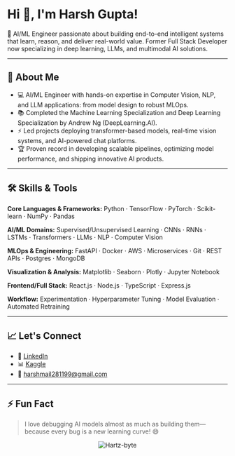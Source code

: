 # Hi 👋, I'm Harsh Gupta!
🚀 AI/ML Engineer passionate about building end-to-end intelligent systems that learn, reason, and deliver real-world value. Former Full Stack Developer now specializing in deep learning, LLMs, and multimodal AI solutions.

---

## 🧠 About Me

- 💻 AI/ML Engineer with hands-on expertise in Computer Vision, NLP, and LLM applications: from model design to robust MLOps.
- 📚 Completed the Machine Learning Specialization and Deep Learning Specialization by Andrew Ng (DeepLearning.AI).
- ⚡ Led projects deploying transformer-based models, real-time vision systems, and AI-powered chat platforms.
- 🏆 Proven record in developing scalable pipelines, optimizing model performance, and shipping innovative AI products.

---

## 🛠️ Skills & Tools

**Core Languages & Frameworks:** Python · TensorFlow · PyTorch · Scikit-learn · NumPy · Pandas

**AI/ML Domains:** Supervised/Unsupervised Learning · CNNs · RNNs · LSTMs · Transformers · LLMs · NLP · Computer Vision 

**MLOps & Engineering:** FastAPI · Docker · AWS · Microservices · Git · REST APIs · Postgres · MongoDB

**Visualization & Analysis:** Matplotlib · Seaborn · Plotly · Jupyter Notebook

**Frontend/Full Stack:** React.js · Node.js · TypeScript · Express.js

**Workflow:** Experimentation · Hyperparameter Tuning · Model Evaluation · Automated Retraining

---

## 📈 Let's Connect

- 💼 [LinkedIn](https://www.linkedin.com/in/harsh-gupta-b349611ba/)
- 📊 [Kaggle](https://www.kaggle.com/hartzbyte)
- 📧 harshmail281199@gmail.com

---

## ⚡ Fun Fact
> I love debugging AI models almost as much as building them—because every bug is a new learning curve! 😄

<p align="center" ><img align="center" src="https://github-readme-streak-stats.herokuapp.com/?user=Hartz-byte&" alt="Hartz-byte" /></p>

